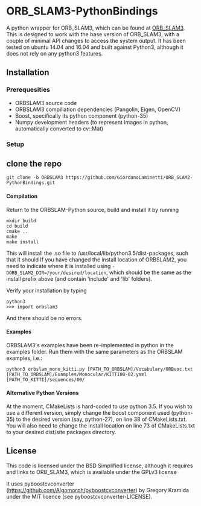 # ORB_SLAM3-PythonBindings

A python wrapper for ORB_SLAM3, which can be found at [ORB_SLAM3](https://github.com/GiordanoLaminetti/ORB_SLAM3).
This is designed to work with the base version of ORB_SLAM3, with a couple of minimal API changes to access the system output.
It has been tested on ubuntu 14.04 and 16.04 and built against Python3, although it does not rely on any python3 features.

## Installation

### Prerequesities

- ORBSLAM3 source code
- ORBSLAM3 compiliation dependencies (Pangolin, Eigen, OpenCV)
- Boost, specifically its python component (python-35)
- Numpy development headers (to represent images in python, automatically converted to cv::Mat)

### Setup
## clone the repo
```
git clone -b ORBSLAM3 https://github.com/GiordanoLaminetti/ORB_SLAM2-PythonBindings.git
```
#### Compilation

Return to the ORBSLAM-Python source, build and install it by running

```
mkdir build
cd build
cmake ..
make
make install
```

This will install the .so file to /usr/local/lib/python3.5/dist-packages, such that it should
If you have changed the install location of ORBSLAM2, you need to indicate where it is installed using `-DORB_SLAM2_DIR=/your/desired/location`,
which should be the same as the install prefix above (and contain 'include' and 'lib' folders).

Verify your installation by typing

```
python3
>>> import orbslam3
```

And there should be no errors.

#### Examples

ORBSLAM3's examples have been re-implemented in python in the examples folder.
Run them with the same parameters as the ORBSLAM examples, i.e.:

```
python3 orbslam_mono_kitti.py [PATH_TO_ORBSLAM]/Vocabulary/ORBvoc.txt [PATH_TO_ORBSLAM]/Examples/Monocular/KITTI00-02.yaml [PATH_TO_KITTI]/sequences/00/
```

#### Alternative Python Versions

At the moment, CMakeLists is hard-coded to use python 3.5. If you wish to use a different version, simply change the boost component used (python-35) to the desired version (say, python-27), on line 38 of CMakeLists.txt.
You will also need to change the install location on line 73 of CMakeLists.txt to your desired dist/site packages directory.

## License

This code is licensed under the BSD Simplified license, although it requires and links to ORB_SLAM3, which is available under the GPLv3 license

It uses pyboostcvconverter (https://github.com/Algomorph/pyboostcvconverter) by Gregory Kramida under the MIT licence (see pyboostcvconverter-LICENSE).
